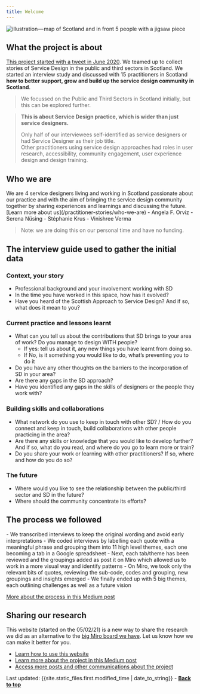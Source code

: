 ```yaml
---
title: Welcome
---
```



![illustration — map of Scotland and in front 5 people with a jigsaw piece](/practitioner-stories/images/practitionerstories-square-small.png)

## What the project is about
<p><a href="https://medium.com/@angelaforviz/remember-that-tweet-8b36dbae82bc" target="_blank">This project started with a tweet in June 2020</a>. We teamed up to collect stories of Service Design in the public and third sectors in Scotland. We started an interview study and discussed with 15 practitioners in Scotland <strong>how to better support, grow and build up the service design community in Scotland</strong>.</p>

> We focussed on the Public and Third Sectors in Scotland initially, but this can be explored further.


<blockquote class="alt">
  <p><strong>This is about Service Design practice, which is wider than just service designers.</strong></p>
  <p>Only half of our interviewees self-identified as service designers or had Service Designer as their job title. <br>
  Other practitioners using service design approaches had roles in user research, accessibility, community engagement, user experience design and design training.</p>
</blockquote>


<h2 class="top-line">Who we are</h2>
We are 4 service designers living and working in Scotland passionate about our practice and with the aim of bringing the service design community together by sharing experiences and learnings and discussing the future. [Learn more about us](/practitioner-stories/who-we-are)
- Angela F. Orviz
- Serena Nüsing
- Stéphanie Krus
- Vinishree Verma

> Note: we are doing this on our personal time and have no funding.

<h2 class="top-line"> The interview guide used to gather the initial data</h2>

### Context, your story
- Professional background and your involvement working with SD
- In the time you have worked in this space, how has it evolved?
- Have you heard of the Scottish Approach to Service Design? And if so, what does it mean to you?

### Current practice and lessons learnt
- What can you tell us about the contributions that SD brings to your area of work? Do you manage to design WITH people?
  - If yes: tell us about it, any new things you have learnt from doing so.
  - If No, is it something you would like to do, what’s preventing you to do it
- Do you have any other thoughts on the barriers to the incorporation of SD in your area?
- Are there any gaps in the SD approach?
- Have you identified any gaps in the skills of designers or the people they work with?

### Building skills and collaborations
- What network do you use to keep in touch with other SD? / How do you connect and keep in touch, build collaborations with other people practicing in the area?
- Are there any skills or knowledge that you would like to develop further? And if so, what do you read, and where do you go to learn more or train?
- Do you share your work or learning with other practitioners? If so, where and how do you do so?

### The future
- Where would you like to see the relationship between the public/third sector and SD in the future?
- Where should the community concentrate its efforts?


<h2 class="top-line">The process we followed</h2>
- We transcribed interviews to keep the original wording and avoid early interpretations
- We coded interviews by labelling each quote with a meaningful phrase and grouping them into 11 high level themes, each one becoming a tab in a Google spreadsheet
- Next, each tab/theme has been reviewed and the groupings added as post it on Miro which allowed us to work in a more visual way and identify patterns
- On Miro, we took only the relevant bits of quotes, reviewing the sub-code, codes and grouping, new groupings and insights emerged
- We finally ended up with 5 big themes, each outlining challenges as well as a future vision

<p><a href="https://stphaniekrus.medium.com/practitioner-stories-ffa3120ffd7f" target="_blank">More about the process in this Medium post</a></p>

<h2 class="top-line">Sharing our research</h2>

<p>This website (started on the 05/02/21) is a new way to share the research we did as an alternative to the <a href="https://miro.com/app/board/o9J_ldOzA14=/?moveToWidget=3074457352792688587&cot=14" target="_blank">big Miro board we have</a>. Let us know how we can make it better for you.</p>


<ul>
<li><a href="/practitioner-stories/how-to">Learn how to use this website</a></li>
<li><a href="https://practitionerstories.medium.com/stories-of-service-design-in-scotland-8f267710a2ba" target="_blank"> Learn more about the project in this Medium post</a></li>
<li><a href="/practitioner-stories/comms">Access more posts and other communications about the project</a></li>
</ul>



<!-- div>Last updated: {{site.time | date_to_string}} - <a href="#"><strong>Back to top</strong></a></div-->
<div>Last updated: {{site.static_files.first.modified_time | date_to_string}} - <a href="#"><strong>Back to top</strong></a></div>

<!--
<p><a href="" target="_blank"></a></p>
<a href="" target="_blank"></a>
-->